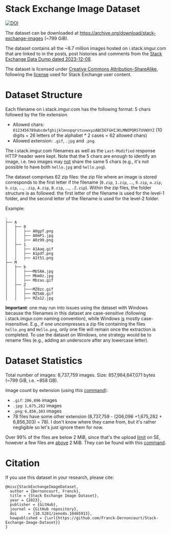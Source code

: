 # Stack Exchange Image Dataset

[![DOI](https://zenodo.org/badge/736462226.svg)](https://github.com/Franck-Dernoncourt/Stack-Exchange-Image-Dataset)

The dataset can be downloaded at https://archive.org/download/stack-exchange-images (~799 GiB).

The dataset contains all the ~8.7 million images hosted on i.stack.imgur.com that are linked to in the posts, post histories and comments from the [Stack Exchange Data Dump dated 2023-12-08](https://archive.org/details/stack-exchange-data-dump-2023-12-08_20231222).

The dataset is licensed under [Creative Commons Attribution-ShareAlike](https://creativecommons.org/licenses/by-sa/4.0/), following the [license](https://stackoverflow.com/help/licensing) used for Stack Exchange user content.


# Dataset Structure

Each filename on i.stack.imgur.com has the following format: 5 chars followed by the file extension.

- Allowed chars: `0123456789abcdefghijklmnopqrstuvwxyzABCDEFGHIJKLMNOPQRSTUVWXYZ` (10 digits + 26 letters of the alphabet * 2 cases = 62 allowed chars)
- Allowed extension: `.gif`, `.jpg` and `.png`.

The i.stack.imgur.com filenames as well as the `Last-Modified` response HTTP header were kept. Note that the 5 chars are enough to identify an image, i.e. two images may [not](https://meta.stackexchange.com/q/395727/178179) share the same 5 chars (e.g., it's not possible to have both `hello.jpg` and `hello.png`).

The dataset comprises 62 zip files: the zip file where an image is stored corresponds to the first letter if the filename (`0.zip`, `1.zip`, ..., `9.zip`, `a.zip`, `b.zip`, ..., `.zip`, `A.zip`, `B.zip`, ..., `.Z.zip`). Within the zip files, the folder structure is as followed: the first letter of the filename is used for the level-1 folder, and the second letter of the filename is used for the level-2 folder. 

Example: 

```
.
├── A
│   ├── 0
│   │   ├── A0gpf.png
│   │   ├── A0mP1.jpg
│   │   ├── A0z99.png
│   ├── 1
│   │   ├── A1Aaq.gif
│   │   ├── A1pdf.png
│   │   ├── A1t51.png
├── M
│   ├── b
│   │   ├───Mb5AA.jpg
│   │   ├── Mbm0z.jpg
│   │   ├── Mbzas.gif
│   ├── Z
│   │   ├───MZ0zc.gif
│   │   ├── MZ546.gif
│   │   ├── MZa12.jpg
```

**Important**: one may run into issues using the dataset with Windows because the filenames in this dataset are case-sensitive (following i.stack.imgur.com naming convention), while Windows [is](https://superuser.com/q/165975/116475) mostly case-insensitive. E.g., if one uncompresses a zip file containing the files `hello.png` and `Hello.png`, only one file will remain once the extraction is completed. To use the dataset on Windows, one strategy would be to rename files (e.g., adding an underscore after any lowercase letter).

# Dataset Statistics

Total number of images: 8,737,759 images. Size: 857,964,647,071 bytes (~799 GiB, i.e. ~858 GB).

Image count by extension (using this [command](https://askubuntu.com/a/749005/44876)):

- `.gif`: `206,096` images
- `.jpg`: `1,675,282` images 
- `.png`: `6,856,303` images
- 78 files have some other extension (8,737,759 - (206,096 +1,675,282 + 6,856,303) = 78). I don't know where they came from, but it's rather negligible so let's just ignore them for now.

Over 99% of the files are below 2 MiB, since that's the upload [limit](https://meta.stackexchange.com/q/261925/178179) on SE, however a few files are [above](https://meta.stackexchange.com/q/395755/178179) 2 MiB. They can be found with this [command](https://stackoverflow.com/a/23925366/395857).


# Citation

If you use this dataset in your research, please cite:

```
@misc{StackExchangeImageDataset,
  author = {Dernoncourt, Franck},
  title = {Stack Exchange Image Dataset},
  year = {2023},
  publisher = {GitHub},
  journal = {GitHub repository},
  doi     = {10.5281/zenodo.10465913},
  howpublished = {\url{https://github.com/Franck-Dernoncourt/Stack-Exchange-Image-Dataset}}
}
```
